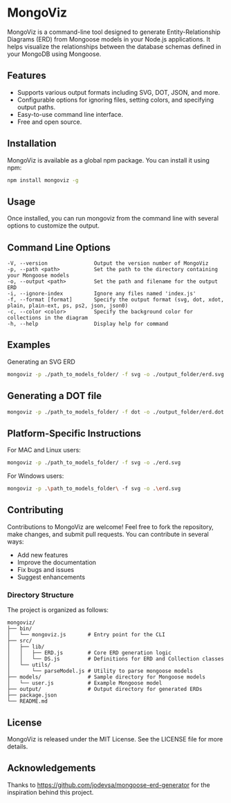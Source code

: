 # MongoViz

MongoViz is a command-line tool designed to generate Entity-Relationship Diagrams (ERD) from Mongoose models in your Node.js applications. It helps visualize the relationships between the database schemas defined in your MongoDB using Mongoose.

## Features

- Supports various output formats including SVG, DOT, JSON, and more.
- Configurable options for ignoring files, setting colors, and specifying output paths.
- Easy-to-use command line interface.
- Free and open source.

## Installation

MongoViz is available as a global npm package. You can install it using npm:

```bash
npm install mongoviz -g
```

## Usage

Once installed, you can run mongoviz from the command line with several options to customize the output.

## Command Line Options

```
-V, --version               Output the version number of MongoViz
-p, --path <path>           Set the path to the directory containing your Mongoose models
-o, --output <path>         Set the path and filename for the output ERD
-i, --ignore-index          Ignore any files named 'index.js'
-f, --format [format]       Specify the output format (svg, dot, xdot, plain, plain-ext, ps, ps2, json, json0)
-c, --color <color>         Specify the background color for collections in the diagram
-h, --help                  Display help for command
```

## Examples

Generating an SVG ERD

```bash
mongoviz -p ./path_to_models_folder/ -f svg -o ./output_folder/erd.svg
```

## Generating a DOT file

```bash
mongoviz -p ./path_to_models_folder/ -f dot -o ./output_folder/erd.dot
```

## Platform-Specific Instructions

For MAC and Linux users:

```bash
mongoviz -p ./path_to_models_folder/ -f svg -o ./erd.svg
```

For Windows users:

```bash
mongoviz -p .\path_to_models_folder\ -f svg -o .\erd.svg
```

## Contributing

Contributions to MongoViz are welcome! Feel free to fork the repository, make changes, and submit pull requests. You can contribute in several ways:

- Add new features
- Improve the documentation
- Fix bugs and issues
- Suggest enhancements

### Directory Structure

The project is organized as follows:

```
mongoviz/
├── bin/
│   └── mongoviz.js       # Entry point for the CLI
├── src/
│   ├── lib/
│   │   ├── ERD.js        # Core ERD generation logic
│   │   └── DS.js         # Definitions for ERD and Collection classes
│   └── utils/
│       └── parseModel.js # Utility to parse mongoose models
├── models/               # Sample directory for Mongoose models
│   └── user.js           # Example Mongoose model
├── output/               # Output directory for generated ERDs
├── package.json
└── README.md
```

## License

MongoViz is released under the MIT License. See the LICENSE file for more details.

## Acknowledgements

Thanks to <https://github.com/jodevsa/mongoose-erd-generator> for the inspiration behind this project.
